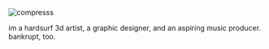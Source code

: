 ![compresss](https://user-images.githubusercontent.com/74872505/170527367-c907a37c-47e8-4b15-a4a2-55e4b1929503.gif)

im a hardsurf 3d artist, a graphic designer, and an aspiring music producer. bankrupt, too.
